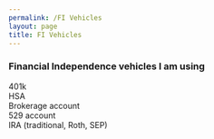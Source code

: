 ```yaml
---
permalink: /FI Vehicles
layout: page
title: FI Vehicles
---
```


### Financial Independence vehicles I am using

401k
<br>
HSA
<br>
Brokerage account
<br>
529 account
<br>
IRA (traditional, Roth, SEP)
